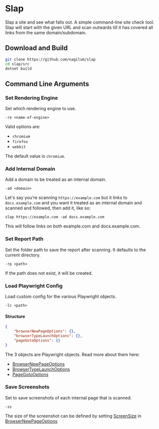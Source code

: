 # Slap

Slap a site and see what falls out. A simple command-line site check tool. Slap will start with the given URL and scan outwards till it has covered all links from the same domain/subdomain.

## Download and Build

```bash
git clone https://github.com/nagilum/slap
cd slap/src
dotnet build
```

## Command Line Arguments


### Set Rendering Engine

Set which rendering engine to use.

```
-re <name-of-engine>
```

Valid options are:

* `chromium`
* `firefox`
* `webkit`

The default value is `chromium`.


### Add Internal Domain

Add a domain to be treated as an internal domain.

```
-ad <domain>
```

Let's say you're scanning `https://example.com` but it links to `docs.example.com` and you want it treated as an internal domain and scanned and followed, then add it, like so:

```
slap https://example.com -ad docs.example.com
```

This will follow links on both example.com and docs.example.com.


### Set Report Path

Set the folder path to save the report after scanning. It defaults to the current directory.

```
-rp <path>
```

If the path does not exist, it will be created.


### Load Playwright Config

Load custom config for the various Playwright objects.

```
-lc <path>
```

#### Structure

```json
{
    "browserNewPageOptions": {},
    "browserTypeLaunchOptions": {},
    "pageGotoOptions": {}
}
```

The 3 objects are Playwright objects. Read more about them here:

* [BrowserNewPageOptions](https://www.fuget.org/packages/Microsoft.Playwright/1.14.0/lib/netstandard2.0/Microsoft.Playwright.dll/Microsoft.Playwright/BrowserNewPageOptions)
* [BrowserTypeLaunchOptions](https://www.fuget.org/packages/Microsoft.Playwright/1.14.0/lib/netstandard2.0/Microsoft.Playwright.dll/Microsoft.Playwright/BrowserTypeLaunchOptions)
* [PageGotoOptions](https://www.fuget.org/packages/Microsoft.Playwright/1.14.0/lib/netstandard2.0/Microsoft.Playwright.dll/Microsoft.Playwright/PageGotoOptions)


### Save Screenshots

Set to save screenshots of each internal page that is scanned.

```
-ss
```

The size of the screenshot can be defined by setting [ScreenSize](https://www.fuget.org/packages/Microsoft.Playwright/1.14.0/lib/netstandard2.0/Microsoft.Playwright.dll/Microsoft.Playwright/ScreenSize) in [BrowserNewPageOptions](https://www.fuget.org/packages/Microsoft.Playwright/1.14.0/lib/netstandard2.0/Microsoft.Playwright.dll/Microsoft.Playwright/BrowserNewPageOptions)
